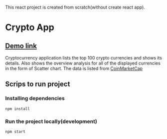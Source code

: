 This react project is created from scratch(without create react app).

# Crypto App

## [Demo link](https://react-crypto-app.netlify.app/)

Cryptocurrency application lists the top 100 crypto currencies and shows its details. Also shows the overview analysis for all of the displayed currencies in the form of Scatter chart. The data is listed from [CoinMarketCap](https://coinmarketcap.com/)

## Scrips to run project

### Installing dependencies

    npm install
    
### Run the project locally(development)

    npm start
   
